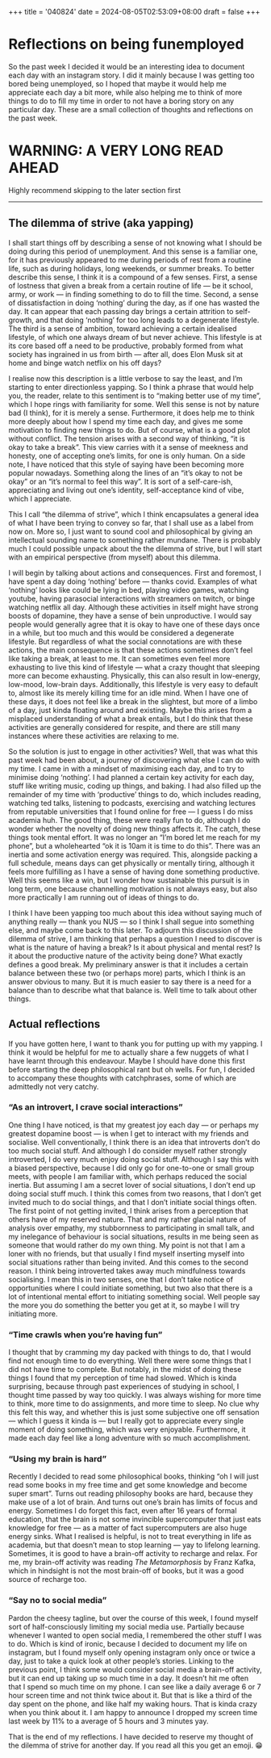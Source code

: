 +++
title = '040824'
date = 2024-08-05T02:53:09+08:00
draft = false
+++

# Reflections on being funemployed

So the past week I decided it would be an interesting idea to document each day with an instagram story. I did it mainly because I was getting too bored being unemployed, so I hoped that maybe it would help me appreciate each day a bit more, while also helping me to think of more things to do to fill my time in order to not have a boring story on any particular day. These are a small collection of thoughts and reflections on the past week.

# WARNING: A VERY LONG READ AHEAD

Highly recommend skipping to the later section first

---

## The dilemma of strive (aka yapping)

I shall start things off by describing a sense of not knowing what I should be doing during this period of unemployment. And this sense is a familiar one, for it has previously appeared to me during periods of rest from a routine life, such as during holidays, long weekends, or summer breaks. To better describe this sense, I think it is a compound of a few senses. First, a sense of lostness that given a break from a certain routine of life — be it school, army, or work — in finding something to do to fill the time. Second, a sense of dissatisfaction in doing ‘nothing’ during the day, as if one has wasted the day. It can appear that each passing day brings a certain attrition to self-growth, and that doing ‘nothing’ for too long leads to a degenerate lifestyle. The third is a sense of ambition, toward achieving a certain idealised lifestyle, of which one always dream of but never achieve. This lifestyle is at its core based off a need to be productive, probably formed from what society has ingrained in us from birth — after all, does Elon Musk sit at home and binge watch netflix on his off days?

I realise now this description is a little verbose to say the least, and I’m starting to enter directionless yapping. So I think a phrase that would help you, the reader, relate to this sentiment is to “making better use of my time”, which I hope rings with familiarity for some. Well this sense is not by nature bad (I think), for it is merely a sense. Furthermore, it does help me to think more deeply about how I spend my time each day, and gives me some motivation to finding new things to do. But of course, what is a good plot without conflict. The tension arises with a second way of thinking, “it is okay to take a break”. This view carries with it a sense of meekness and honesty, one of accepting one’s limits, for one is only human. On a side note, I have noticed that this style of saying have been becoming more popular nowadays. Something along the lines of an “it’s okay to not be okay” or an “it’s normal to feel this way”. It is sort of a self-care-ish, appreciating and living out one’s identity, self-acceptance kind of vibe, which I appreciate.

This I call “the dilemma of strive”, which I think encapsulates a general idea of what I have been trying to convey so far, that I shall use as a label from now on. More so, I just want to sound cool and philosophical by giving an intellectual sounding name to something rather mundane. There is probably much I could possible unpack about the the dilemma of strive, but I will start with an empirical perspective (from myself) about this dilemma.

I will begin by talking about actions and consequences. First and foremost, I have spent a day doing ‘nothing’ before — thanks covid. Examples of what ‘nothing’ looks like could be lying in bed, playing video games, watching youtube, having parasocial interactions with streamers on twitch, or binge watching netflix all day. Although these activities in itself might have strong boosts of dopamine, they have a sense of bein unproductive. I would say people would generally agree that it is okay to have one of these days once in a while, but too much and this would be considered a degenerate lifestyle. But regardless of what the social connotations are with these actions, the main consequence is that these actions sometimes don’t feel like taking a break, at least to me. It can sometimes even feel more exhausting to live this kind of lifestyle — what a crazy thought that sleeping more can become exhausting. Physically, this can also result in low-energy, low-mood, low-brain days. Additionally, this lifestyle is very easy to default to, almost like its merely killing time for an idle mind. When I have one of these days, it does not feel like a break in the slightest, but more of a limbo of a day, just kinda floating around and existing. Maybe this arises from a misplaced understanding of what a break entails, but I do think that these activities are generally considered for respite, and there are still many instances where these activities are relaxing to me.

So the solution is just to engage in other activities? Well, that was what this past week had been about, a journey of discovering what else I can do with my time. I came in with a mindset of maximising each day, and to try to minimise doing ‘nothing’. I had planned a certain key activity for each day, stuff like writing music, coding up things, and baking. I had also filled up the remainder of my time with ‘productive’ things to do, which includes reading, watching ted talks, listening to podcasts, exercising and watching lectures from reputable universities that I found online for free — I guess I do miss academia huh. The good thing, these were really fun to do, although I do wonder whether the novelty of doing new things affects it. The catch, these things took mental effort. It was no longer an “I’m bored let me reach for my phone”, but a wholehearted “ok it is 10am it is time to do this”. There was an inertia and some activation energy was required. This, alongside packing a full schedule, means days can get physically or mentally tiring, although it feels more fulfilling as I have a sense of having done something productive. Well this seems like a win, but I wonder how sustainable this pursuit is in long term, one because channelling motivation is not always easy, but also more practically I am running out of ideas of things to do.

I think I have been yapping too much about this idea without saying much of anything really — thank you NUS — so I think I shall segue into something else, and maybe come back to this later. To adjourn this discussion of the dilemma of strive, I am thinking that perhaps a question I need to discover is what is the nature of having a break? Is it about physical and mental rest? Is it about the productive nature of the activity being done? What exactly defines a good break. My preliminary answer is that it includes a certain balance between these two (or perhaps more) parts, which I think is an answer obvious to many. But it is much easier to say there is a need for a balance than to describe what that balance is. Well time to talk about other things.

## Actual reflections

If you have gotten here, I want to thank you for putting up with my yapping. I think it would be helpful for me to actually share a few nuggets of what I have learnt through this endeavour. Maybe I should have done this first before starting the deep philosophical rant but oh wells. For fun, I decided to accompany these thoughts with catchphrases, some of which are admittedly not very catchy.

### “As an introvert, I crave social interactions”

One thing I have noticed, is that my greatest joy each day — or perhaps my greatest dopamine boost — is when I get to interact with my friends and socialise. Well conventionally, I think there is an idea that introverts don’t do too much social stuff. And although I do consider myself rather strongly introverted, I do very much enjoy doing social stuff. Although I say this with a biased perspective, because I did only go for one-to-one or small group meets, with people I am familiar with, which perhaps reduced the social inertia. But assuming I am a secret lover of social situations, I don’t end up doing social stuff much. I think this comes from two reasons, that I don’t get invited much to do social things, and that I don’t initiate social things often. The first point of not getting invited, I think arises from a perception that others have of my reserved nature. That and my rather glacial nature of analysis over empathy, my stubbornness to participating in small talk, and my inelegance of behaviour is social situations, results in me being seen as someone that would rather do my own thing. My point is not that I am a loner with no friends, but that usually I find myself inserting myself into social situations rather than being invited. And this comes to the second reason. I think being introverted takes away much mindfulness towards socialising. I mean this in two senses, one that I don’t take notice of opportunities where I could initiate something, but two also that there is a lot of intentional mental effort to initiating something social. Well people say the more you do something the better you get at it, so maybe I will try initiating more.

### “Time crawls when you’re having fun”

I thought that by cramming my day packed with things to do, that I would find not enough time to do everything. Well there were some things that I did not have time to complete. But notably, in the midst of doing these things I found that my perception of time had slowed. Which is kinda surprising, because through past experiences of studying in school, I thought time passed by way too quickly. I was always wishing for more time to think, more time to do assignments, and more time to sleep. No clue why this felt this way, and whether this is just some subjective one off sensation — which I guess it kinda is — but I really got to appreciate every single moment of doing something, which was very enjoyable. Furthermore, it made each day feel like a long adventure with so much accomplishment.

### “Using my brain is hard”

Recently I decided to read some philosophical books, thinking “oh I will just read some books in my free time and get some knowledge and become super smart”. Turns out reading philosophy books are hard, because they make use of a lot of brain. And turns out one’s brain has limits of focus and energy. Sometimes I do forget this fact, even after 16 years of formal education, that the brain is not some invincible supercomputer that just eats knowledge for free — as a matter of fact supercomputers are also huge energy sinks. What I realised is helpful, is not to treat everything in life as academia, but that doesn’t mean to stop learning — yay to lifelong learning. Sometimes, it is good to have a brain-off activity to recharge and relax. For me, my brain-off activity was reading *The Metamorphosis* by Franz Kafka, which in hindsight is not the most brain-off of books, but it was a good source of recharge too.

### “Say no to social media”

Pardon the cheesy tagline, but over the course of this week, I found myself sort of half-consciously limiting my social media use. Partially because whenever I wanted to open social media, I remembered the other stuff I was to do. Which is kind of ironic, because I decided to document my life on instagram, but I found myself only opening instagram only once or twice a day, just to take a quick look at other people’s stories. Linking to the previous point, I think some would consider social media a brain-off activity, but it can end up taking up so much time in a day. It doesn’t hit me often that I spend so much time on my phone. I can see like a daily average 6 or 7 hour screen time and not think twice about it. But that is like a third of the day spent on the phone, and like half my waking hours. That is kinda crazy when you think about it. I am happy to announce I dropped my screen time last week by 11% to a average of 5 hours and 3 minutes yay.

That is the end of my reflections. I have decided to reserve my thought of the dilemma of strive for another day. If you read all this you get an emoji. 😁